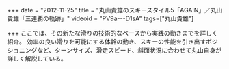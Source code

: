 +++
date = "2012-11-25"
title = "丸山貴雄のスキースタイル5「AGAIN」／丸山貴雄「三連覇の軌跡」"
videoid = "PV9a---D1sA"
tags=["丸山貴雄"]

+++
ここでは、その新たな滑りの技術的なベースから実践の動きまでを詳しく紹介。 効率の良い滑りを可能にする体幹の動き、スキーの性能を引き出すポジショニングなど、ターンサイズ、滑走スピード、斜面状況に合わせて丸山自身が詳しく解説している。

